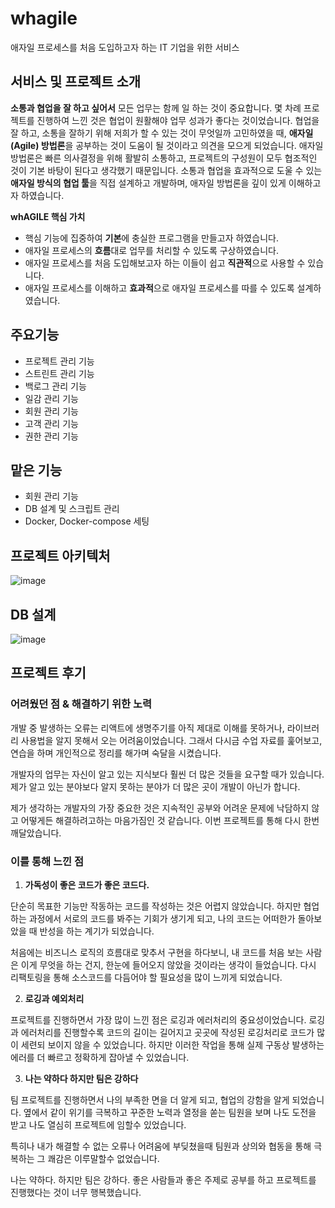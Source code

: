 # whagile

애자일 프로세스를 처음 도입하고자 하는 IT 기업을 위한 서비스

## 서비스 및 프로젝트 소개
**소통과 협업을 잘 하고 싶어서**
모든 업무는 함께 일 하는 것이 중요합니다.
몇 차례 프로젝트를 진행하여 느낀 것은 협업이 원활해야 업무 성과가 좋다는 것이었습니다.
협업을 잘 하고, 소통을 잘하기 위해 저희가 할 수 있는 것이 무엇일까 고민하였을 때, 
**애자일(Agile) 방법론**을 공부하는 것이 도움이 될 것이라고 의견을 모으게 되었습니다.
애자일 방법론은 빠른 의사결정을 위해 활발히 소통하고, 프로젝트의 구성원이 모두 협조적인 것이 기본 바탕이 된다고 생각했기 때문입니다.
소통과 협업을 효과적으로 도울 수 있는 **애자일 방식의 협업 툴**을 직접 설계하고 개발하며, 애자일 방법론을 깊이 있게 이해하고자 하였습니다.

**whAGILE 핵심 가치**
- 핵심 기능에 집중하여 **기본**에 충실한 프로그램을 만들고자 하였습니다.
- 애자일 프로세스의 **흐름**대로 업무를 처리할 수 있도록 구상하였습니다.
- 애자일 프로세스를 처음 도입해보고자 하는 이들이 쉽고 **직관적**으로 사용할 수 있습니다.
- 애자일 프로세스를 이해하고 **효과적**으로 애자일 프로세스를 따를 수 있도록 설계하였습니다.

## 주요기능
- 프로젝트 관리 기능
- 스트린트 관리 기능
- 백로그 관리 기능
- 일감 관리 기능
- 회원 관리 기능
- 고객 관리 기능
- 권한 관리 기능

## 맡은 기능
- 회원 관리 기능
- DB 설계 및 스크립트 관리
- Docker, Docker-compose 세팅

## 프로젝트 아키텍처
![image](https://user-images.githubusercontent.com/57317290/197909555-179a8361-54f6-4cc4-a590-551e55712a18.png)

## DB 설계

![image](https://user-images.githubusercontent.com/57317290/197909765-f2cc43cf-9386-442e-beca-e2ce7512b904.png)



## 프로젝트 후기
### 어려웠던 점 & 해결하기 위한 노력

개발 중 발생하는 오류는 리액트에 생명주기를 아직 제대로 이해를 못하거나, 라이브러리 사용법을 알지 못해서 오는 어려움이었습니다. 그래서 다시금 수업 자료를 훑어보고, 연습을 하며 개인적으로 정리를 해가며 숙달을 시켰습니다.

개발자의 업무는 자신이 알고 있는 지식보다 훨씬 더 많은 것들을 요구할 때가 있습니다.
제가 알고 있는 분야보다 알지 못하는 분야가 더 많은 곳이 개발이 아닌가 합니다.

제가 생각하는 개발자의 가장 중요한 것은 지속적인 공부와 어려운 문제에 낙담하지 않고
어떻게든 해결하려고하는 마음가짐인 것 같습니다. 이번 프로젝트를 통해 다시 한번 깨달았습니다.

### 이를 통해 느낀 점

1. **가독성이 좋은 코드가 좋은 코드다.**

단순히 목표한 기능만 작동하는 코드를 작성하는 것은 어렵지 않았습니다. 하지만 협업하는 과정에서 서로의 코드를 봐주는 기회가 생기게 되고, 나의 코드는 어떠한가 돌아보았을 때 반성을 하는 계기가 되었습니다.

처음에는 비즈니스 로직의 흐름대로 맞추서 구현을 하다보니, 내 코드를 처음 보는 사람은 이게 무엇을 하는 건지, 한눈에 들어오지 않았을 것이라는 생각이 들었습니다. 다시 리팩토링을 통해 소스코드를 다듬어야 할 필요성을 많이 느끼게 되었습니다.

2. **로깅과 예외처리**

프로젝트를 진행하면서 가장 많이 느낀 점은 로깅과 에러처리의 중요성이었습니다. 로깅과 에러처리를 진행할수록 코드의 길이는 길어지고 곳곳에 작성된 로깅처리로 코드가 많이 세련되 보이지 않을 수 있었습니다. 하지만 이러한 작업을 통해 실제 구동상 발생하는 에러를 더 빠르고 정확하게 잡아낼 수 있었습니다.

3. **나는 약하다 하지만 팀은 강하다**

팀 프로젝트를 진행하면서 나의 부족한 면을 더 알게 되고, 협업의 강함을 알게 되었습니다.
옆에서 같이 위기를 극복하고 꾸준한 노력과 열정을 쏟는 팀원을 보며 나도 도전을 받고
나도 열심히 프로젝트에 임할수 있었습니다.

특히나 내가 해결할 수 없는 오류나 어려움에 부딪쳤을때 팀원과 상의와 협동을 통해
극복하는 그 쾌감은 이루말할수 없었습니다.

나는 약하다. 하지만 팀은 강하다. 좋은 사람들과 좋은 주제로 공부를 하고 프로젝트를
진행했다는 것이 너무 행복했습니다.
